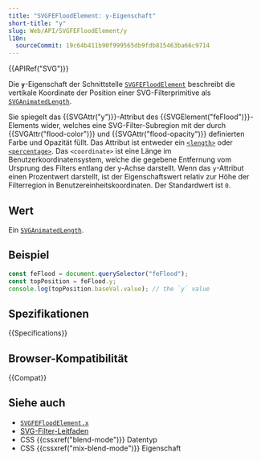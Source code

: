 ```yaml
---
title: "SVGFEFloodElement: y-Eigenschaft"
short-title: "y"
slug: Web/API/SVGFEFloodElement/y
l10n:
  sourceCommit: 19c64b411b90f999565db9fdb815463ba66c9714
---
```


{{APIRef("SVG")}}

Die **`y`**-Eigenschaft der Schnittstelle [`SVGFEFloodElement`](/de/docs/Web/API/SVGFEFloodElement) beschreibt die vertikale Koordinate der Position einer SVG-Filterprimitive als [`SVGAnimatedLength`](/de/docs/Web/API/SVGAnimatedLength).

Sie spiegelt das {{SVGAttr("y")}}-Attribut des {{SVGElement("feFlood")}}-Elements wider, welches eine SVG-Filter-Subregion mit der durch {{SVGAttr("flood-color")}} und {{SVGAttr("flood-opacity")}} definierten Farbe und Opazität füllt. Das Attribut ist entweder ein [`<length>`](/de/docs/Web/SVG/Guides/Content_type#length) oder [`<percentage>`](/de/docs/Web/SVG/Guides/Content_type#percentage). Das `<coordinate>` ist eine Länge im Benutzerkoordinatensystem, welche die gegebene Entfernung vom Ursprung des Filters entlang der y-Achse darstellt. Wenn das `y`-Attribut einen Prozentwert darstellt, ist der Eigenschaftswert relativ zur Höhe der Filterregion in Benutzereinheitskoordinaten. Der Standardwert ist `0`.

## Wert

Ein [`SVGAnimatedLength`](/de/docs/Web/API/SVGAnimatedLength).

## Beispiel

```js
const feFlood = document.querySelector("feFlood");
const topPosition = feFlood.y;
console.log(topPosition.baseVal.value); // the `y` value
```

## Spezifikationen

{{Specifications}}

## Browser-Kompatibilität

{{Compat}}

## Siehe auch

- [`SVGFEFloodElement.x`](/de/docs/Web/API/SVGFEFloodElement/x)
- [SVG-Filter-Leitfaden](/de/docs/Web/SVG/Guides/SVG_filters)
- CSS {{cssxref("blend-mode")}} Datentyp
- CSS {{cssxref("mix-blend-mode")}} Eigenschaft
